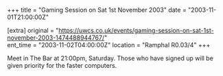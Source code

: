 +++
title = "Gaming Session on Sat 1st November 2003"
date = "2003-11-01T21:00:00Z"

[extra]
original = "https://uwcs.co.uk/events/gaming-session-on-sat-1st-november-2003-1474488944767/"    
ent_time = "2003-11-02T04:00:00Z"
location = "Ramphal R0.03/4"
+++

Meet in The Bar at 21:00pm, Saturday. Those who have signed up will be given priority for the faster computers.

